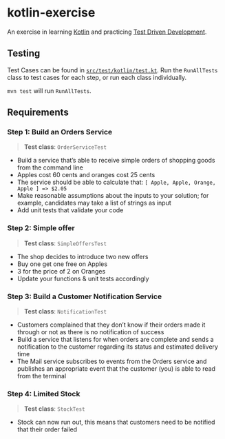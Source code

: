 # kotlin-exercise
An exercise in learning [Kotlin](https://kotlinlang.org/) and practicing [Test Driven Development](https://www.agilealliance.org/glossary/tdd/#q=~(infinite~false~filters~(postType~(~'page~'post~'aa_book~'aa_event_session~'aa_experience_report~'aa_glossary~'aa_research_paper~'aa_video)~tags~(~'tdd))~searchTerm~'~sort~false~sortDirection~'asc~page~1)).

## Testing
Test Cases can be found in [`src/test/kotlin/test.kt`](https://github.com/mkarroqe/kotlin-exercise/blob/main/src/test/kotlin/test.kt). Run the `RunAllTests` class to test cases for each step, or run each class individually.

`mvn test` will run `RunAllTests`.

## Requirements
### Step 1: Build an Orders Service
> **Test class**: `OrderServiceTest`

- Build a service that’s able to receive simple orders of shopping goods from the
command line
- Apples cost 60 cents and oranges cost 25 cents
- The service should be able to calculate that: `[ Apple, Apple, Orange, Apple ] => $2.05`
- Make reasonable assumptions about the inputs to your solution; for example, candidates may take a list of strings as input
- Add unit tests that validate your code

### Step 2: Simple offer
> **Test class**: `SimpleOffersTest`

- The shop decides to introduce two new offers
- Buy one get one free on Apples
- 3 for the price of 2 on Oranges
- Update your functions & unit tests accordingly 

### Step 3: Build a Customer Notification Service
> **Test class**: `NotificationTest`

- Customers complained that they don’t know if their orders made it through or not as there is no notification of success
- Build a service that listens for when orders are complete and sends a notification to the customer regarding its status and estimated delivery time
- The Mail service subscribes to events from the Orders service and publishes an appropriate event that the customer (you) is able to read from the terminal

### Step 4: Limited Stock
> **Test class**: `StockTest`

- Stock can now run out, this means that customers need to be notified that their order failed

